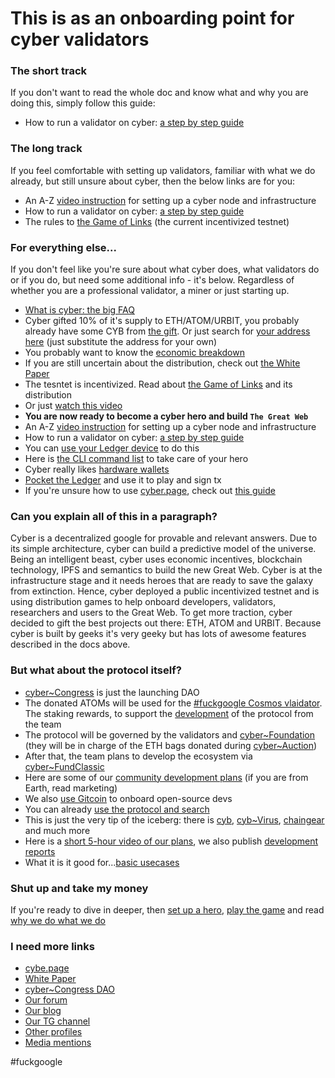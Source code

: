 # This is as an onboarding point for cyber validators

### The short track
If you don't want to read the whole doc and know what and why you are doing this, simply follow this guide:
- How to run a validator on cyber: [a step by step guide](https://cybercongress.ai/docs/cyberd/run_validator/)

### The long track
If you feel comfortable with setting up validators, familiar with what we do already, but still unsure about cyber, then the below links are for you:
- An A-Z [video instruction](https://www.youtube.com/watch?v=AMUatLPfNJM&list=PLOcP3DXQoNUUYQpGYh8cdRKfmXtFLEF0o&index=1) for 
setting up a cyber node and infrastructure
- How to run a validator on cyber: [a step by step guide](https://cybercongress.ai/docs/cyberd/run_validator/)
- The rules to [the Game of Links](https://cybercongress.ai/game-of-links/) (the current incentivized testnet)

### For everything else... 
If you don't feel like you're sure about what cyber does, what validators do or if you do, but need some additional info - it's below. Regardless of whether you are a professional validator, a miner or just starting up.
- [What is cyber: the big FAQ](https://github.com/cybercongress/congress/blob/master/ecosystem/ELI-5%20FAQ.md)
- Cyber gifted 10% of it's supply to ETH/ATOM/URBIT, you probably already have some CYB from [the gift](https://github.com/cybercongress/congress/blob/master/ecosystem/Gift%20FAQ%20and%20general%20gift%20information.md).
Or just search for [your address here](https://cyber.page/#/search/0x742d35cc6634c0532925a3b844bc454e4438f44e) (just substitute the address for your own)
- You probably want to know the [economic breakdown](https://github.com/cybercongress/launch-kit/blob/0.1.0/README.md#distribution-params)
- If you are still uncertain about the distribution, check out [the White Paper](https://ipfs.io/ipfs/QmceNpj6HfS81PcCaQXrFMQf7LR5FTLkdG9sbSRNy3UXoZ)
- The tesntet is incentivized. Read about [the Game of Links](https://cybercongress.ai/game-of-links/) and its distribution
- Or just [watch this video](https://www.youtube.com/watch?v=mcCn_-GMO_k) 
- **You are now ready to become a cyber hero and build `The Great Web`**
- An A-Z [video instruction](https://www.youtube.com/watch?v=AMUatLPfNJM&list=PLOcP3DXQoNUUYQpGYh8cdRKfmXtFLEF0o&index=1) for 
setting up a cyber node and infrastructure
- How to run a validator on cyber: [a step by step guide](https://cybercongress.ai/docs/cyberd/run_validator/)
- You can [use your Ledger device](https://cybercongress.ai/docs/cyberd/validator_launch_with_tendermintkms_and_ledger/) to do this
- Here is [the CLI command list](https://cybercongress.ai/docs/cyberd/ultimate-commands-guide/) to take care of your hero
- Cyber really likes [hardware wallets](https://cybercongress.ai/docs/cyberd/cyberd_ledger_guide/)
- [Pocket the Ledger](https://cyber.page/#/pocket) and use it to play and sign tx
- If you're unsure how to use [cyber.page](https://cyber.page/), check out [this guide](https://discuss.ipfs.io/t/cyber-page-inter-planetary-search-app-for-web3/7049/2)

### Can you explain all of this in a paragraph?
Cyber is a decentralized google for provable and relevant answers. Due to its simple architecture, cyber can build a predictive model of the universe. Being an intelligent beast, cyber uses economic incentives, blockchain technology, IPFS and semantics to build the new Great Web. Cyber is at the infrastructure stage and it needs heroes that are ready to save the galaxy from extinction. Hence, cyber deployed a public incentivized testnet and is using distribution games to help onboard developers, validators, researchers and users to the Great Web. To get more traction, cyber decided to gift the best projects out there: ETH, ATOM and URBIT. Because cyber is built by geeks it's very geeky but has lots of
awesome features described in the docs above.

### But what about the protocol itself?
- [cyber~Congress](https://github.com/cybercongress/congress/blob/master/ecosystem/ELI-5%20FAQ.md#what-is-cybercongress) is just the launching DAO
- The donated ATOMs will be used for the [#fuckgoogle Cosmos vlaidator](https://www.mintscan.io/validators/cosmosvaloper1e859xaue4k2jzqw20cv6l7p3tmc378pc3k8g2u). The staking rewards, to support the [development](https://github.com/cybercongress/congress/blob/master/README.md) of the protocol from the team 
- The protocol will be governed by the validators and [cyber~Foundation](https://github.com/cybercongress/congress/blob/master/ecosystem/ELI-5%20FAQ.md#what-is-cyberfoundation) (they will be in charge of the ETH bags donated during [cyber~Auction](https://github.com/cybercongress/congress/blob/master/ecosystem/ELI-5%20FAQ.md#what-is-cyberauction))
- After that, the team plans to develop the ecosystem via [cyber~FundClassic](https://github.com/cybercongress/congress/blob/master/ecosystem/ELI-5%20FAQ.md#who-are-cyberfundclassic) 
- Here are some of our [community development plans](https://github.com/cybercongress/congress/blob/master/ecosystem/cyber~Ecosystem%20development%20paper.md) (if you are from Earth, read marketing)
- We also [use Gitcoin](https://gitcoin.co/cybercongress) to onboard open-source devs
- You can already [use the protocol and search](https://cyber.page/#/brain)
- This is just the very tip of the iceberg: there is [cyb](https://github.com/cybercongress/cyb), [cyb~Virus](https://github.com/cybercongress/cyb-virus), [chaingear](https://github.com/cybercongress/chaingear) and much more
- Here is a [short 5-hour video of our plans](https://www.youtube.com/watch?v=tpoKq-fCXhM), we also publish [development reports](https://cybercongress.ai/cyber-reports/)
- What it is it good for...[basic usecases](https://github.com/cybercongress/congress/blob/master/ecosystem/usecases.md)

### Shut up and take my money
If you're ready to dive in deeper, then [set up a hero](https://cybercongress.ai/docs/cyberd/run_validator/), 
[play the game](https://cybercongress.ai/game-of-links/) and read [why we do what we do](https://github.com/cybercongress/congress/blob/master/README.md)

### I need more links
- [cybe.page](https://cyber.page/)
- [White Paper](https://ipfs.io/ipfs/QmceNpj6HfS81PcCaQXrFMQf7LR5FTLkdG9sbSRNy3UXoZ)
- [cyber~Congress DAO](https://cybercongress.ai/)
- [Our forum](http://ai.cybercongress.ai/)
- [Our blog](https://cybercongress.ai/post)
- [Our TG channel](https://t.me/fuckgoogle)
- [Other profiles](https://github.com/cybercongress/congress/tree/master/ecosystem/profiles)
- [Media mentions](https://ai.cybercongress.ai/t/mentions-of-the-beast-in-the-wild-any-links-that-mention-cyber-cyb-etc-are-a-fair-game/40/34)


#fuckgoogle 
